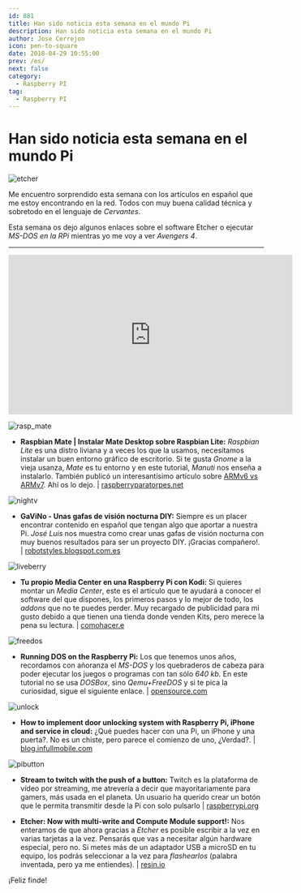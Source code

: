 ```yaml
---
id: 881
title: Han sido noticia esta semana en el mundo Pi
description: Han sido noticia esta semana en el mundo Pi
author: Jose Cerrejon
icon: pen-to-square
date: 2018-04-29 10:55:00
prev: /es/
next: false
category:
  - Raspberry PI
tag:
  - Raspberry PI
---
```


# Han sido noticia esta semana en el mundo Pi

![etcher](/images/2018/04/etcher.png)

Me encuentro sorprendido esta semana con los artículos en español que me estoy encontrando en la red. Todos con muy buena calidad técnica y sobretodo en el lenguaje de *Cervantes*.

Esta semana os dejo algunos enlaces sobre el software Etcher o ejecutar *MS-DOS en la RPi* mientras yo me voy a ver *Avengers 4*.

- - -
<iframe width="560" height="315" src="https://www.youtube.com/embed/F_SVE7ZH-Hw" frameborder="0" allow="autoplay; encrypted-media" allowfullscreen></iframe>

![rasp_mate](/images/2018/04/rasp_mate.png)

* **Raspbian Mate | Instalar Mate Desktop sobre Raspbian Lite:** *Raspbian Lite* es una distro liviana y a veces los que la usamos, necesitamos instalar un buen entorno gráfico de escritorio. Si te gusta *Gnome* a la vieja usanza, *Mate* es tu entorno y en este tutorial, *Manuti* nos enseña a instalarlo. También publicó un interesantísimo artículo sobre [ARMv6 vs ARMv7](https://raspberryparatorpes.net/hardware/armv6-vs-armv7/). Ahí os lo dejo. | [raspberryparatorpes.net](https://raspberryparatorpes.net/raspbian-2/raspbian-mate-instalar-mate-desktop-sobre-raspbian-lite/)

![nightv](/images/2018/04/nightv.png)

* **GaViNo - Unas gafas de visión nocturna DIY:** Siempre es un placer encontrar contenido en español que tengan algo que aportar a nuestra Pi. *José Luis* nos muestra como crear unas gafas de visión nocturna con muy buenos resultados para ser un proyecto DIY. ¡Gracias compañero!. | [robotstyles.blogspot.com.es](https://robotstyles.blogspot.com.es/2018/04/gavino-unas-gafas-de-vision-nocturna-diy_19.html)

![liveberry](/images/2018/04/liveberry.png)

* **Tu propio Media Center en una Raspberry Pi con Kodi:** Si quieres montar un *Media Center*, este es el artículo que te ayudará a conocer el software del que dispones, los primeros pasos y lo mejor de todo, los *addons* que no te puedes perder. Muy recargado de publicidad para mi gusto debido a que tienen una tienda donde venden Kits, pero merece la pena su lectura. | [comohacer.e](https://comohacer.eu/media-center-raspberry-pi-kodi/)

![freedos](/images/2018/04/freedos.png)

* **Running DOS on the Raspberry Pi:** Los que tenemos unos años, recordamos con añoranza el *MS-DOS* y los quebraderos de cabeza para poder ejecutar los juegos o programas con tan sólo *640 kb.* En este tutorial no se usa *DOSBox*, sino *Qemu+FreeDOS* y si te pica la curiosidad, sigue el siguiente enlace. | [opensource.com](https://opensource.com/article/18/3/can-you-run-dos-raspberry-pi?sc_cid=70160000001273HAAQ)

![unlock](/images/2018/04/unlock.png)

* **How to implement door unlocking system with Raspberry Pi, iPhone and service in cloud:** ¿Qué puedes hacer con una Pi, un iPhone y una puerta?. No es un chiste, pero parece el comienzo de uno, ¿Verdad?. | [blog.infullmobile.com](https://blog.infullmobile.com/how-to-implement-door-unlocking-system-with-raspberry-pi-iphone-and-service-in-cloud-3f55b76d700a)

![pibutton](/images/2018/04/pibutton.png)

* **Stream to twitch with the push of a button:** Twitch es la plataforma de vídeo por streaming, me atrevería a decir que mayoritariamente para gamers, más usada en el planeta. Un usuario ha querido crear un botón que le permita transmitir desde la Pi con solo pulsarlo | [raspberrypi.org](https://www.raspberrypi.org/blog/tinkernut-twitch-streaming/)

* **Etcher: Now with multi-write and Compute Module support!:** Nos enteramos de que ahora gracias a *Etcher* es posible escribir a la vez en varias tarjetas a la vez. Pensarás que vas a necesitar algún hardware especial, pero no. Si metes más de un adaptador USB a microSD en tu equipo, los podrás seleccionar a la vez para *flashearlos* (palabra inventada, pero ya me entiendes). | [resin.io](https://resin.io/blog/etcher-now-with-multi-write-and-compute-module-support/)





¡Feliz finde!